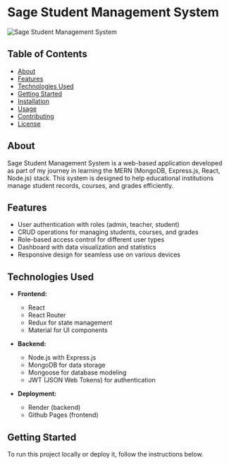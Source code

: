 # Sage Student Management System

![Sage Student Management System](screenshot.png)

## Table of Contents

- [About](#about)
- [Features](#features)
- [Technologies Used](#technologies-used)
- [Getting Started](#getting-started)
- [Installation](#installation)
- [Usage](#usage)
- [Contributing](#contributing)
- [License](#license)

## About

Sage Student Management System is a web-based application developed as part of my journey in learning the MERN (MongoDB, Express.js, React, Node.js) stack. This system is designed to help educational institutions manage student records, courses, and grades efficiently.

## Features

- User authentication with roles (admin, teacher, student)
- CRUD operations for managing students, courses, and grades
- Role-based access control for different user types
- Dashboard with data visualization and statistics
- Responsive design for seamless use on various devices

## Technologies Used

- **Frontend:**
  - React
  - React Router
  - Redux for state management
  - Material for UI components

- **Backend:**
  - Node.js with Express.js
  - MongoDB for data storage
  - Mongoose for database modeling
  - JWT (JSON Web Tokens) for authentication

- **Deployment:**
  - Render (backend)
  - Github Pages (frontend)

## Getting Started

To run this project locally or deploy it, follow the instructions below.
